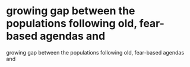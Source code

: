 # growing gap between the populations following old, fear-based agendas and

growing gap between the populations following old, fear-based agendas and